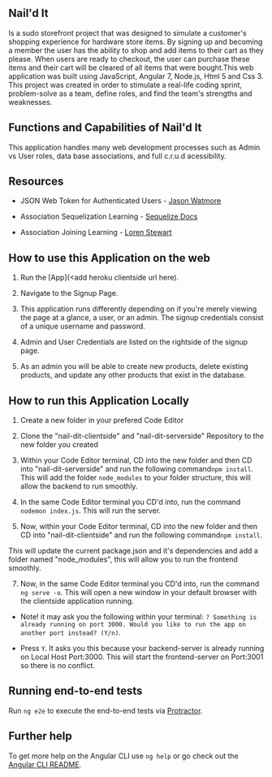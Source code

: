 ## Nail'd It
Is a sudo storefront project that was designed to simulate a customer's shopping experience for hardware store items. By signing up and becoming a member the user has the ability to shop and add items to their cart as they please. When users are ready to checkout, the user can purchase these items and their cart will be cleared of all items that were bought.This web application was built using JavaScript, Angular 7, Node.js, Html 5 and Css 3. This project was created in order to stimulate a real-life coding sprint, problem-solve as a team, define roles, and find the team's strengths and weaknesses. 

## Functions and Capabilities of Nail'd It

This application handles many web development processes such as Admin vs User roles, data base associations, and full c.r.u.d acessibility.

## Resources 

- JSON Web Token for Authenticated Users - [Jason Watmore](http://jasonwatmore.com/post/2018/11/22/angular-7-role-based-authorization-tutorial-with-example)

- Association Sequelization Learning - [Sequelize Docs](http://docs.sequelizejs.com/manual/tutorial/associations.html)

- Association Joining Learning - [Loren Stewart](https://lorenstewart.me/2016/09/12/sequelize-table-associations-joins/)

## How to use this Application on the web

1. Run the [App](<add heroku clientside url here).

2. Navigate to the Signup Page.

3. This application runs differently depending on if you're merely viewing the page at a glance, a user, or an admin. The signup credentials consist of a unique username and password.

4. Admin and User Credentials are listed on the rightside of the signup page.

5. As an admin you will be able to create new products, delete existing products, and update any other products that exist in the database.

## How to run this Application Locally

1. Create a new folder in your prefered Code Editor

2. Clone the "nail-dit-clientside" and "nail-dit-serverside" Repository to the new folder you created

3. Within your Code Editor terminal, CD into the new folder and then CD into "nail-dit-serverside" and run the following command```npm install```. This will add the folder ```node_modules``` to your folder structure, this will allow the backend to run smoothly.

4. In the same Code Editor terminal you CD'd into, run the command ```nodemon index.js```. This will run the server.

5. Now, within your Code Editor terminal, CD into the new folder and then CD into "nail-dit-clientside" and run the following command```npm install```.

This will update the current package.json and it's dependencies and add a folder named "node_modules", this will allow you to run the frontend smoothly.

7. Now, in the same Code Editor terminal you CD'd into, run the command ```ng serve -o```. This will open a new window in your default browser with the clientside application running.
  - Note! it may ask you the following within your terminal: ```? Something is already running on port 3000. Would you like to run the app on another port instead? (Y/n)```. 

  - Press ```Y```. It asks you this because your backend-server is already running on Local Host Port:3000. This will start the frontend-server on Port:3001 so there is no conflict.


## Running end-to-end tests

Run `ng e2e` to execute the end-to-end tests via [Protractor](http://www.protractortest.org/).

## Further help

To get more help on the Angular CLI use `ng help` or go check out the [Angular CLI README](https://github.com/angular/angular-cli/blob/master/README.md).
